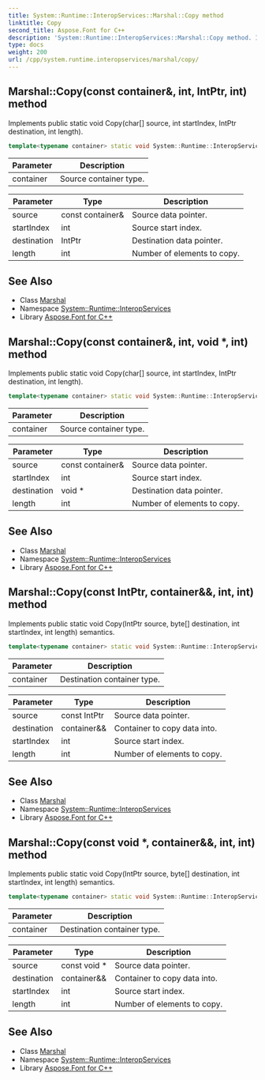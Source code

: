 ```yaml
---
title: System::Runtime::InteropServices::Marshal::Copy method
linktitle: Copy
second_title: Aspose.Font for C++
description: 'System::Runtime::InteropServices::Marshal::Copy method. Implements public static void Copy(char[] source, int startIndex, IntPtr destination, int length) in C++.'
type: docs
weight: 200
url: /cpp/system.runtime.interopservices/marshal/copy/
---
```

## Marshal::Copy(const container\&, int, IntPtr, int) method


Implements public static void Copy(char[] source, int startIndex, IntPtr destination, int length).

```cpp
template<typename container> static void System::Runtime::InteropServices::Marshal::Copy(const container &source, int startIndex, IntPtr destination, int length)
```


| Parameter | Description |
| --- | --- |
| container | Source container type. |

| Parameter | Type | Description |
| --- | --- | --- |
| source | const container\& | Source data pointer. |
| startIndex | int | Source start index. |
| destination | IntPtr | Destination data pointer. |
| length | int | Number of elements to copy. |

## See Also

* Class [Marshal](../)
* Namespace [System::Runtime::InteropServices](../../)
* Library [Aspose.Font for C++](../../../)
## Marshal::Copy(const container\&, int, void *, int) method


Implements public static void Copy(char[] source, int startIndex, IntPtr destination, int length).

```cpp
template<typename container> static void System::Runtime::InteropServices::Marshal::Copy(const container &source, int startIndex, void *destination, int length)
```


| Parameter | Description |
| --- | --- |
| container | Source container type. |

| Parameter | Type | Description |
| --- | --- | --- |
| source | const container\& | Source data pointer. |
| startIndex | int | Source start index. |
| destination | void * | Destination data pointer. |
| length | int | Number of elements to copy. |

## See Also

* Class [Marshal](../)
* Namespace [System::Runtime::InteropServices](../../)
* Library [Aspose.Font for C++](../../../)
## Marshal::Copy(const IntPtr, container\&&, int, int) method


Implements public static void Copy(IntPtr source, byte[] destination, int startIndex, int length) semantics.

```cpp
template<typename container> static void System::Runtime::InteropServices::Marshal::Copy(const IntPtr source, container &&destination, int startIndex, int length)
```


| Parameter | Description |
| --- | --- |
| container | Destination container type. |

| Parameter | Type | Description |
| --- | --- | --- |
| source | const IntPtr | Source data pointer. |
| destination | container\&& | Container to copy data into. |
| startIndex | int | Source start index. |
| length | int | Number of elements to copy. |

## See Also

* Class [Marshal](../)
* Namespace [System::Runtime::InteropServices](../../)
* Library [Aspose.Font for C++](../../../)
## Marshal::Copy(const void *, container\&&, int, int) method


Implements public static void Copy(IntPtr source, byte[] destination, int startIndex, int length) semantics.

```cpp
template<typename container> static void System::Runtime::InteropServices::Marshal::Copy(const void *source, container &&destination, int startIndex, int length)
```


| Parameter | Description |
| --- | --- |
| container | Destination container type. |

| Parameter | Type | Description |
| --- | --- | --- |
| source | const void * | Source data pointer. |
| destination | container\&& | Container to copy data into. |
| startIndex | int | Source start index. |
| length | int | Number of elements to copy. |

## See Also

* Class [Marshal](../)
* Namespace [System::Runtime::InteropServices](../../)
* Library [Aspose.Font for C++](../../../)
